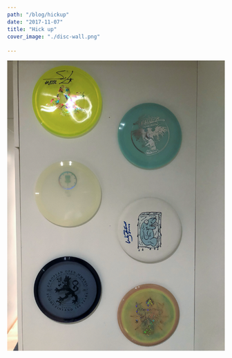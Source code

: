 ```yaml
---
path: "/blog/hickup"
date: "2017-11-07"
title: "Hick up"
cover_image: "./disc-wall.png"

---
```


![](disc-wall.png)